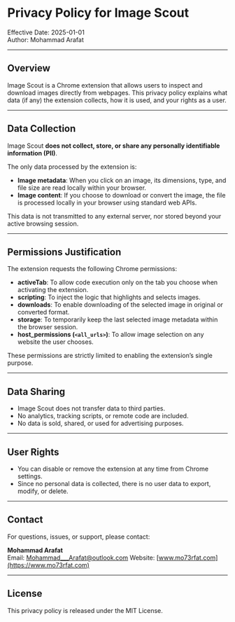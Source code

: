 # Privacy Policy for Image Scout

Effective Date: 2025-01-01  
Author: Mohammad Arafat  

---

## Overview
Image Scout is a Chrome extension that allows users to inspect and download images directly from webpages. This privacy policy explains what data (if any) the extension collects, how it is used, and your rights as a user.

---

## Data Collection
Image Scout **does not collect, store, or share any personally identifiable information (PII)**.  

The only data processed by the extension is:

- **Image metadata**: When you click on an image, its dimensions, type, and file size are read locally within your browser.  
- **Image content**: If you choose to download or convert the image, the file is processed locally in your browser using standard web APIs.

This data is not transmitted to any external server, nor stored beyond your active browsing session.

---

## Permissions Justification
The extension requests the following Chrome permissions:

- **activeTab**: To allow code execution only on the tab you choose when activating the extension.  
- **scripting**: To inject the logic that highlights and selects images.  
- **downloads**: To enable downloading of the selected image in original or converted format.  
- **storage**: To temporarily keep the last selected image metadata within the browser session.  
- **host_permissions (`<all_urls>`)**: To allow image selection on any website the user chooses.

These permissions are strictly limited to enabling the extension’s single purpose.

---

## Data Sharing
- Image Scout does not transfer data to third parties.  
- No analytics, tracking scripts, or remote code are included.  
- No data is sold, shared, or used for advertising purposes.

---

## User Rights
- You can disable or remove the extension at any time from Chrome settings.  
- Since no personal data is collected, there is no user data to export, modify, or delete.

---

## Contact
For questions, issues, or support, please contact:  

**Mohammad Arafat**  
Email: Mohammad___Arafat@outlook.com
Website: [www.mo73rfat.com](https://www.mo73rfat.com)

---

## License
This privacy policy is released under the MIT License.  
